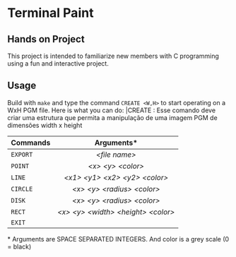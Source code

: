 # Terminal Paint
## Hands on Project
This project is intended to familiarize new members with C programming using a fun and interactive project.
## Usage
Build with `make` and type the command `CREATE <W,H>` to start operating on a WxH PGM file. Here is what you can do:
|CREATE <width> <heigth>: Esse comando deve criar uma
estrutura que permita a manipulação de uma imagem PGM de
dimensões width x height

| Commands |                 Arguments\*                 |
| -------- | :----------------------------------------: |
| `EXPORT`   |               *\<file name\>*                |
| `POINT`    |           *\<x\> \<y\> \<color\>*            |
| `LINE`     |   *\<x1\> \<y1\> \<x2\> \<y2\> \<color\>*    |
| `CIRCLE`   |      *\<x\> \<y\> \<radius\> \<color\>*      |
| `DISK`     |      *\<x\> \<y\> \<radius\> \<color\>*      |
| `RECT`     | *\<x\> \<y\> \<width\> \<height\> \<color\>* |
| `EXIT`     |                                            |

  \* Arguments are SPACE SEPARATED INTEGERS. And color is a grey scale (0 = black)